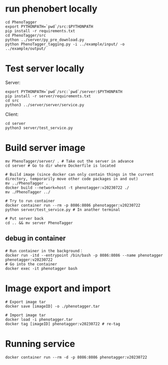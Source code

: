 # run phenobert locally
```shell
cd PhenoTagger
export PYTHONPATH=`pwd`/src:$PYTHONPATH
pip install -r requirements.txt
cd PhenoTagger/src
python ../server/py_pre_download.py
python PhenoTagger_tagging.py -i ../example/input/ -o ../example/output/
```

# Test server locally
Server: 

```shell
export PYTHONPATH=`pwd`/src:`pwd`/server:$PYTHONPATH
pip install -r server/requirements.txt
cd src
python3 ../server/server/service.py
```

Client: 

```shell
cd server
python3 server/test_service.py
```

# Build server image
```shell
mv PhenoTagger/server/ . # Take out the server in advance
cd server # Go to dir where Dockerfile is located

# Build image (since docker can only contain things in the current directory, temporarily move other code packages in and out)
mv ../PhenoTagger .
docker build --network=host -t phenotagger:v20230722 ./
mv ./PhenoTagger ../

# Try to run container
docker container run --rm -p 8086:8086 phenotagger:v20230722
python server/test_service.py # In anather terminal

# Put server back
cd .. && mv server PhenoTagger
```

## debug in container
```shell
# Run container in the background：
docker run -itd --entrypoint /bin/bash -p 8086:8086 --name phenotagger phenotagger:v20230722
# Go into the container
docker exec -it phenotagger bash
```

# Image export and import
```shell
# Export image tar
docker save [imageID] -o ./phenotagger.tar

# Import image tar
docker load -i phenotagger.tar
docker tag [imageID] phenotagger:v20230722 # re-tag
```

# Running service
```shell
docker container run --rm -d -p 8086:8086 phenotagger:v20230722
```
